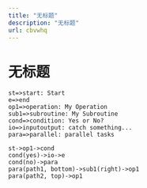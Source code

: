 ```yaml
---
title: "无标题"
description: "无标题"
url: cbvwhq
---
```


# 无标题

<!doctype html><div data-lake-element="root" class="lake-engine lake-typography-traditional" data-parser-by="lake2html"></div>



```flow
st=>start: Start
e=>end
op1=>operation: My Operation
sub1=>subroutine: My Subroutine
cond=>condition: Yes or No?
io=>inputoutput: catch something...
para=>parallel: parallel tasks

st->op1->cond
cond(yes)->io->e
cond(no)->para
para(path1, bottom)->sub1(right)->op1
para(path2, top)->op1
```
